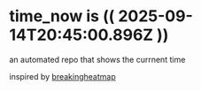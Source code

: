 # time_now is (( 2025-09-14T20:45:00.896Z ))

an automated repo that shows the currnent time

inspired by [breakingheatmap](https://github.com/breakingheatmap/breakingheatmap)